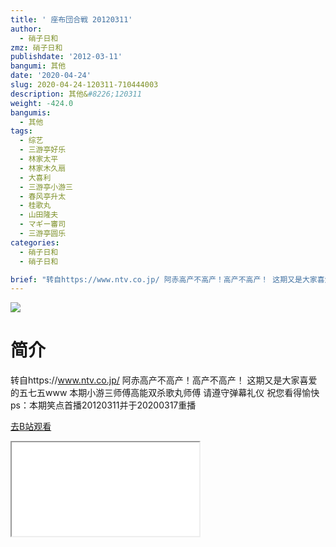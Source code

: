 ```yaml
---
title: ' 座布団合戦 20120311'
author:
  - 硝子日和
zmz: 硝子日和
publishdate: '2012-03-11'
bangumi: 其他
date: '2020-04-24'
slug: 2020-04-24-120311-710444003
description: 其他&#8226;120311
weight: -424.0
bangumis:
  - 其他
tags:
  - 综艺
  - 三游亭好乐
  - 林家太平
  - 林家木久扇
  - 大喜利
  - 三游亭小游三
  - 春风亭升太
  - 桂歌丸
  - 山田隆夫
  - マギー審司
  - 三游亭圆乐
categories:
  - 硝子日和
  - 硝子日和

brief: "转自https://www.ntv.co.jp/ 阿赤高产不高产！高产不高产！ 这期又是大家喜爱的五七五www 本期小游三师傅高能双杀歌丸师傅 请遵守弹幕礼仪 祝您看得愉快 ps：本期笑点首播20120311并于20200317重播"
---
```

![](https://raw.githubusercontent.com/tcgriffith/owaraisite/master/static/tmpimg/c338080ae4248edb24caa7170754973ebe49fc0f.jpg.480.jpg)
# 简介  
转自https://www.ntv.co.jp/
阿赤高产不高产！高产不高产！
这期又是大家喜爱的五七五www
本期小游三师傅高能双杀歌丸师傅
请遵守弹幕礼仪 祝您看得愉快
ps：本期笑点首播20120311并于20200317重播  

[去B站观看](https://www.bilibili.com/video/av710444003/)
<div class ="resp-container"><iframe class="testiframe" src="//player.bilibili.com/player.html?aid=710444003"", scrolling="no", allowfullscreen="true" > </iframe></div> 
